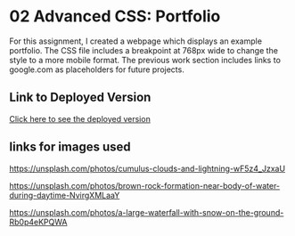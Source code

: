 # 02 Advanced CSS: Portfolio

For this assignment, I created a webpage which displays an example portfolio. The CSS file includes a breakpoint at 768px wide to change the style to a more mobile format. The previous work section includes links to google.com as placeholders for future projects.

## Link to Deployed Version

[Click here to see the deployed version](https://tjjohnson76.github.io/hw01-advanced-css/)

## links for images used
https://unsplash.com/photos/cumulus-clouds-and-lightning-wF5z4_JzxaU

https://unsplash.com/photos/brown-rock-formation-near-body-of-water-during-daytime-NvirgXMLaaY

https://unsplash.com/photos/a-large-waterfall-with-snow-on-the-ground-Rb0p4eKPQWA